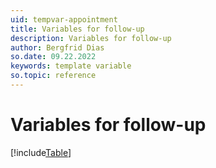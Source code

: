 ```yaml
---
uid: tempvar-appointment
title: Variables for follow-up
description: Variables for follow-up
author: Bergfrid Dias
so.date: 09.22.2022
keywords: template variable
so.topic: reference
---
```


# Variables for follow-up

[!include[Table](../../../../../common/includes/variable/table-appointment.md)]
